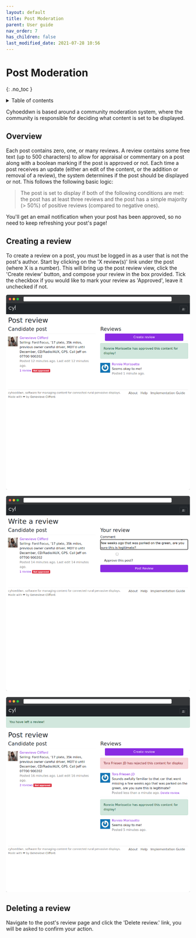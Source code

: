 ```yaml
---
layout: default
title: Post Moderation
parent: User guide
nav_order: 7
has_children: false
last_modified_date: 2021-07-28 10:56
---
```


# Post Moderation
{: .no_toc }

<details close markdown="block">
  <summary>
    Table of contents
  </summary>
  {: .text-delta }
1. TOC
{:toc}
</details>

Cyhoeddwn is based around a community moderation system, where the community is responsible for deciding what content is set to be displayed.

## Overview

Each post contains zero, one, or many reviews. A review contains some free text (up to 500 characters) to allow for appraisal or commentary on a post along with a boolean marking if the post is approved or not. Each time a post receives an update (either an edit of the content, or the addition or removal of a review), the system determines if the post should be displayed or not. This follows the following basic logic:

> The post is set to display if both of the following conditions are met: the post has at least three reviews and the post has a simple majority (> 50%) of positive reviews (compared to negative ones).

You'll get an email notification when your post has been approved, so no need to keep refreshing your post's page!

## Creating a review

To create a review on a post, you must be logged in as a user that is not the post's author. Start by clicking on the 'X review(s)' link under the post (where X is a number). This will bring up the post review view, click the 'Create review' button, and compose your review in the box provided. Tick the checkbox if you would like to mark your review as 'Approved', leave it unchecked if not.

!['Create review' view, a preview of a post advertising a car for sale is on the left, the review panel is on the right. There is one positive review.](/assets/img/create_review.png)

!['Write a review' view, the user is authoring a review that is critical of an advert for selling a car.](/assets/img/write_a_review.png)

!['Create review' view, a preview of a post advertising a car for sale is on the left, the review panel is on the right. There is one positive and one negative review.](/assets/img/you_have_left_a_review.png)

## Deleting a review

Navigate to the post's review page and click the 'Delete review.' link, you will be asked to confirm your action.